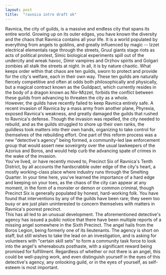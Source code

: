 ```yaml
---
layout: post
title:  "ravnica intro draft ok"
---
```

<body>
  <p>
  Ravnica, the city of guilds, is a massive and endless city that spans its entire world. Growing up on its outer edges, you have known the diversity and the chaos that Ravnica contains all your life. It is a world populated by everything from angels to goblins, and greatly influenced by magic -- Izzet electrical elementals rage through the streets, Gruul giants stage riots as acts of political protest, Simic biological experiments spill out of the undercity and wreak havoc, Dimir vampires and Orzhov spirits and Golgari zombies all stalk the streets at night. In all, it is by nature chaotic. What keeps order within that chaos are ten guilds, sworn to protect and provide for the city's welfare, each in their own way. These ten guilds are naturally fiercely competitive and often at odds both philosophically and physically, but a magical contract known as the Guildpact, which currently resides in the body of a dragon known as Niv-Mizzet, forbids the conflict between these guilds from advancing to threaten the city as a whole. <br>
However, the guilds have recently failed to keep Ravnica entirely safe. A recent invasion of Ravnica by a mass army from another plane, Phyrexia, exposed Ravnica's weakness, and greatly damaged the guilds that rushed to Ravnica's defense. Though the invasion was repelled, the city needed to rebuild, and as the guilds struggled to shore up their own ranks, the guildless took matters into their own hands, organizing to take control for themselves of the rebuilding effort. One part of this reform process was a new "detective's agency" being formed, a community-led law enforcement group that would assert new soveirgnty over the usual lawkeepers of the Azorius and Boros, and would help curb the advancing spate of crimes in the wake of the invasion. <br>
You've lived, or have recently moved to, Precinct Six of Ravnica's Tenth District, by all accounts the hardscrabble outer edge of the city's heart, a mostly working-class place where industry runs through the Smelting Quarter. In your time here, you've learned the importance of a hard edge and keeping on your toes, as the chaos of the city can appear at any moment, in the form of a monster or demon or common criminal, though Precinct Six is generally populated by honest, hard-working folk. You have found that interventions by any of the guilds have been rare; they seem too busy or are just plain uninterested to concern themselves with matters in Ravnica's poorest precinct. <br>
This has all led to an unusual development. The aforementioned detective's agency has issued a public notice that there have been multiple reports of a missing angel somewhere in the Sixth Precinct. The angel hails from the Boros Legion, being formerly one of its lieutenants. The agency is short on staff, but still wishes to take the lead on an investigation, and is asking for volunteers with "certain skill sets" to form a community task force to look into the angel's whereabouts posthaste, with a significant reward being promised for fulfillment. Regardless of whether or not there is an angel, this could be well-paying work, and even distinguish yourself in the eyes of this detective's agency, any onlooking guild, or in the eyes of yourself, as self-esteem is most important. <br>
</p>
</body>
